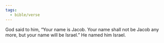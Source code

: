 ```yaml
---
tags:
  - bible/verse
---
```

God said to him, “Your name is Jacob. Your name shall not be Jacob any more, but your name will be Israel.” He named him Israel.